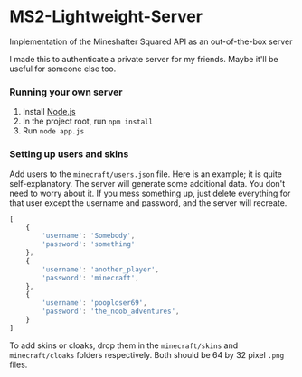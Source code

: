 MS2-Lightweight-Server
======================

Implementation of the Mineshafter Squared API as an out-of-the-box server

I made this to authenticate a private server for my friends. Maybe it'll be useful for someone else too.

### Running your own server
1. Install [Node.js](http://nodejs.org)
2. In the project root, run `npm install`
3. Run `node app.js`

### Setting up users and skins
Add users to the `minecraft/users.json` file. Here is an example; it is quite self-explanatory. The server will generate some additional data. You don't need to worry about it. If you mess something up, just delete everything for that user except the username and password, and the server will recreate.

```javascript
[
	{
		'username': 'Somebody',
		'password': 'something'
	},
	{
		'username': 'another_player',
		'password': 'minecraft',
	},
	{
		'username': 'pooploser69',
		'password': 'the_noob_adventures',
	}
]
```

To add skins or cloaks, drop them in the `minecraft/skins` and `minecraft/cloaks` folders respectively. Both should be 64 by 32 pixel `.png` files.